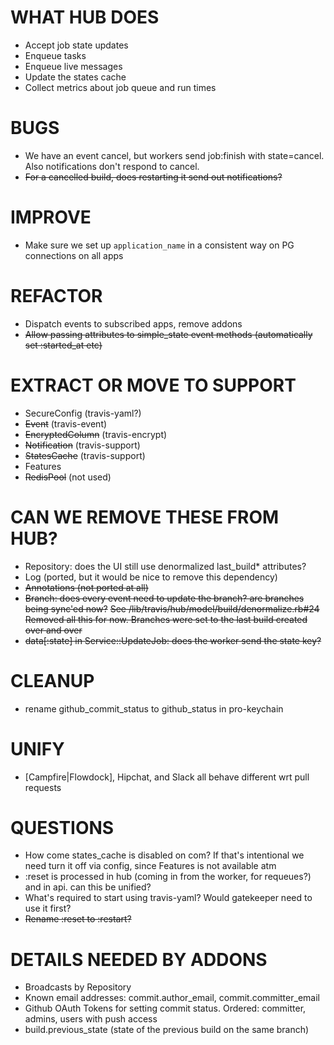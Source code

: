# WHAT HUB DOES

* Accept job state updates
* Enqueue tasks
* Enqueue live messages
* Update the states cache
* Collect metrics about job queue and run times

# BUGS

* We have an event cancel, but workers send job:finish with state=cancel. Also notifications don't respond to cancel.
* ~~For a cancelled build, does restarting it send out notifications?~~

# IMPROVE

* Make sure we set up `application_name` in a consistent way on PG connections on all apps

# REFACTOR

* Dispatch events to subscribed apps, remove addons
* ~~Allow passing attributes to simple_state event methods (automatically set :started_at etc)~~

# EXTRACT OR MOVE TO SUPPORT

* SecureConfig (travis-yaml?)
* ~~Event~~ (travis-event)
* ~~EncryptedColumn~~ (travis-encrypt)
* ~~Notification~~ (travis-support)
* ~~StatesCache~~ (travis-support)
* Features
* ~~RedisPool~~ (not used)

# CAN WE REMOVE THESE FROM HUB?

* Repository: does the UI still use denormalized last\_build\* attributes?
* Log (ported, but it would be nice to remove this dependency)
* ~~Annotations (not ported at all)~~
* ~~Branch: does every event need to update the branch? are branches being sync'ed now?~~
  ~~See /lib/travis/hub/model/build/denormalize.rb#24~~
  ~~Removed all this for now. Branches were set to the last build created over and over~~
* ~~data[:state] in Service::UpdateJob: does the worker send the state key?~~

# CLEANUP

* rename github_commit_status to github_status in pro-keychain

# UNIFY

* [Campfire|Flowdock], Hipchat, and Slack all behave different wrt pull requests

# QUESTIONS

* How come states_cache is disabled on com? If that's intentional we need turn
  it off via config, since Features is not available atm
* :reset is processed in hub (coming in from the worker, for requeues?) and in
  api. can this be unified?
* What's required to start using travis-yaml? Would gatekeeper need to use it first?
* ~~Rename :reset to :restart?~~

# DETAILS NEEDED BY ADDONS

* Broadcasts by Repository
* Known email addresses: commit.author_email, commit.committer_email
* Github OAuth Tokens for setting commit status. Ordered: committer, admins, users with push access
* build.previous_state (state of the previous build on the same branch)

